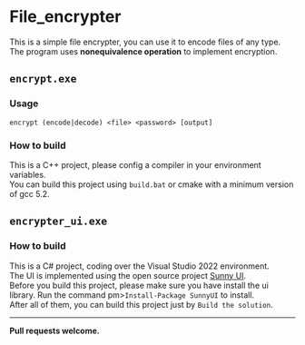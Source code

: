 # File_encrypter

This is a simple file encrypter, you can use it to encode files of any type.  
The program uses **nonequivalence operation** to implement encryption.  

## `encrypt.exe`

### Usage
`encrypt (encode|decode) <file> <password> [output]`

### How to build
This is a C++ project, please config a compiler in your environment variables.  
You can build this project using `build.bat` or cmake with a minimum version of gcc 5.2.

## `encrypter_ui.exe`

### How to build
This is a C# project, coding over the Visual Studio 2022 environment.  
The UI is implemented using the open source project [Sunny UI](https://github.com/yhuse/SunnyUI).  
Before you build this project, please make sure you have install the ui library.
Run the command pm>`Install-Package SunnyUI` to install.  
After all of them, you can build this project just by `Build the solution`.

---
**Pull requests welcome.**

